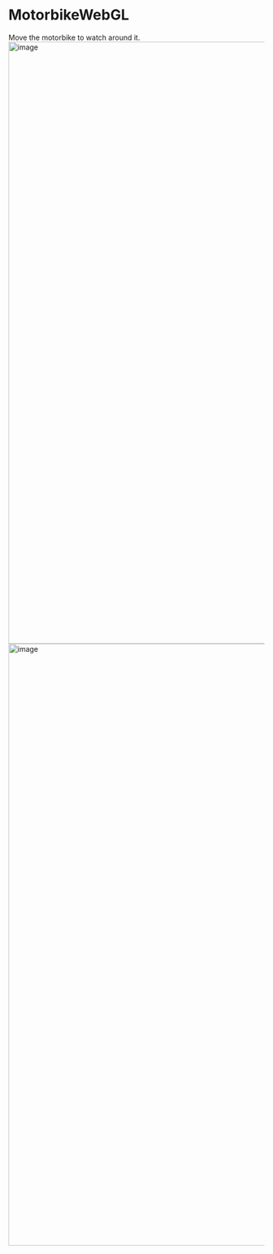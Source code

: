 # MotorbikeWebGL
 Move the motorbike to watch around it.
<img width="1185" alt="image" src="https://github.com/ruydiy/MotorbikeWebGL/assets/60893222/cb243dfc-350a-4ca0-be3a-0d6f9144e1a6">
<img width="1185" alt="image" src="https://github.com/ruydiy/MotorbikeWebGL/assets/60893222/e3e531a1-c8b4-4d85-9f60-f0ef4ad7af87">
